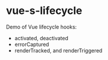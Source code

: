 # vue-s-lifecycle
Demo of Vue lifecycle hooks:
- activated, deactivated
- errorCaptured
- renderTracked, and renderTriggered 
